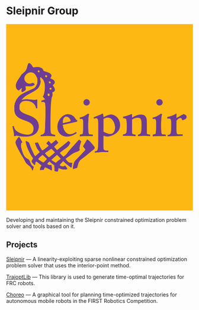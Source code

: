 # Sleipnir Group

![Sleipnir Group Logo](sleipnir_THcolors_1000px.png)

Developing and maintaining the Sleipnir constrained optimization problem solver and tools based on it.

## Projects

[Sleipnir](/Sleipnir) — A linearity-exploiting sparse nonlinear constrained optimization problem solver that uses the interior-point method.

[TrajoptLib](/Choreo/api/trajoptlib/cpp) — This library is used to generate time-optimal trajectories for FRC robots.

[Choreo](/Choreo) — A graphical tool for planning time-optimized trajectories for autonomous mobile robots in the FIRST Robotics Competition.
